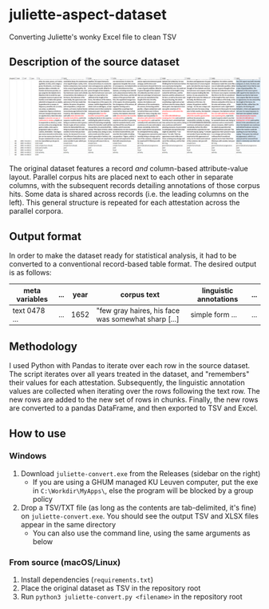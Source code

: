 # juliette-aspect-dataset
Converting Juliette's wonky Excel file to clean TSV

## Description of the source dataset

![Preview of the original dataset](preview.png)

The original dataset features a record *and* column-based attribute-value layout. Parallel corpus hits are placed next to each other in separate columns, with the subsequent records detailing annotations of those corpus hits. Some data is shared across records (i.e. the leading columns on the left). This general structure is repeated for each attestation across the parallel corpora.

## Output format

In order to make the dataset ready for statistical analysis, it had to be converted to a conventional record-based table format. The desired output is as follows:

| meta variables | ... | year| corpus text | linguistic annotations | ... |
|---|---|---|---|---|---|
|text 0478 ...|...|1652|"few gray haires, his face was somewhat sharp [...]|simple form ...|...|

## Methodology

I used Python with Pandas to iterate over each row in the source dataset. The script iterates over all years treated in the dataset, and "remembers" their values for each attestation. Subsequently, the linguistic annotation values are collected when iterating over the rows following the text row. The new rows are added to the new set of rows in chunks. Finally, the new rows are converted to a pandas DataFrame, and then exported to TSV and Excel.

## How to use

### Windows

1. Download `juliette-convert.exe` from the Releases (sidebar on the right)
    - If you are using a GHUM managed KU Leuven computer, put the exe in `C:\Workdir\MyApps\`, else the program will be blocked by a group policy
2. Drop a TSV/TXT file (as long as the contents are tab-delimited, it's fine) on `juliette-convert.exe`. You should see the output TSV and XLSX files appear in the same directory
    - You can also use the command line, using the same arguments as below

### From source (macOS/Linux)

1. Install dependencies (`requirements.txt`)
2. Place the original dataset as TSV in the repository root
3. Run `python3 juliette-convert.py <filename>` in the repository root